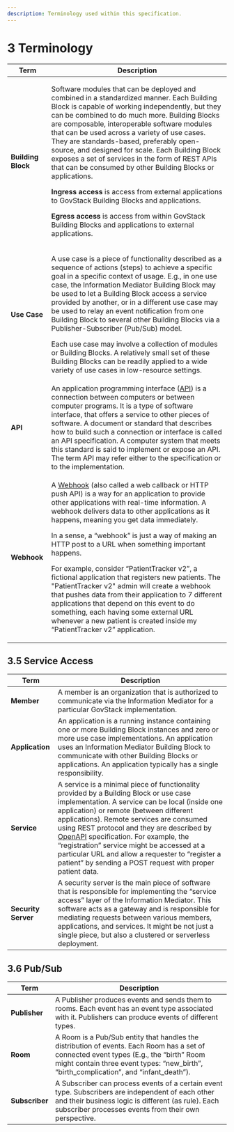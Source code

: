 ```yaml
---
description: Terminology used within this specification.
---
```


# 3 Terminology

| Term               | Description                                                                                                                                                                                                                                                                                                                                                                                                                                                                                                                                                                                                                                                                                                                                                                                                 |
| ------------------ | ----------------------------------------------------------------------------------------------------------------------------------------------------------------------------------------------------------------------------------------------------------------------------------------------------------------------------------------------------------------------------------------------------------------------------------------------------------------------------------------------------------------------------------------------------------------------------------------------------------------------------------------------------------------------------------------------------------------------------------------------------------------------------------------------------------- |
| **Building Block** | <p>Software modules that can be deployed and combined in a standardized manner. Each Building Block is capable of working independently, but they can be combined to do much more. Building Blocks are composable, interoperable software modules that can be used across a variety of use cases. They are standards-based, preferably open-source, and designed for scale. Each Building Block exposes a set of services in the form of REST APIs that can be consumed by other Building Blocks or applications. </p><p><strong>Ingress access</strong> is access from external applications to GovStack Building Blocks and applications.</p><p><strong>Egress access</strong> is access from within GovStack Building Blocks and applications to external applications.</p>                              |
| **Use Case**       | <p>A use case is a piece of functionality described as a sequence of actions (steps) to achieve a specific goal in a specific context of usage. E.g., in one use case, the Information Mediator Building Block may be used to let a Building Block access a service provided by another, or in a different use case may be used to relay an event notification from one Building Block to several other Building Blocks via a Publisher-Subscriber (Pub/Sub) model.</p><p>Each use case may involve a collection of modules or Building Blocks. A relatively small set of these Building Blocks can be readily applied to a wide variety of use cases in low-resource settings.</p>                                                                                                                         |
| **API**            | An application programming interface ([API](https://en.wikipedia.org/wiki/API)) is a connection between computers or between computer programs. It is a type of software interface, that offers a service to other pieces of software. A document or standard that describes how to build such a connection or interface is called an API specification. A computer system that meets this standard is said to implement or expose an API. The term API may refer either to the specification or to the implementation.                                                                                                                                                                                                                                                                                     |
| **Webhook**        | <p>A <a href="https://sendgrid.com/blog/whats-webhook">Webhook</a> (also called a web callback or HTTP push API) is a way for an application to provide other applications with real-time information. A webhook delivers data to other applications as it happens, meaning you get data immediately.</p><p>In a sense, a “webhook” is just a way of making an HTTP post to a URL when something important happens.</p><p>For example, consider “PatientTracker v2”, a fictional application that registers new patients. The "PatientTracker v2" admin will create a webhook that pushes data from their application to 7 different applications that depend on this event to do something, each having some external URL whenever a new patient is created inside my “PatientTracker v2” application.</p> |



## 3.5 Service Access

| Term                | Description                                                                                                                                                                                                                                                                                                                                                                                                                                                                                                                                                   |
| ------------------- | ------------------------------------------------------------------------------------------------------------------------------------------------------------------------------------------------------------------------------------------------------------------------------------------------------------------------------------------------------------------------------------------------------------------------------------------------------------------------------------------------------------------------------------------------------------- |
| **Member**          | A member is an organization that is authorized to communicate via the Information Mediator for a particular GovStack implementation.                                                                                                                                                                                                                                                                                                                                                                                                                          |
| **Application**     | An application is a running instance containing one or more Building Block instances and zero or more use case implementations. An application uses an Information Mediator Building Block to communicate with other Building Blocks or applications. An application typically has a single responsibility.                                                                                                                                                                                                                                                   |
| **Service**         | A service is a minimal piece of functionality provided by a Building Block or use case implementation. A service can be local (inside one application) or remote (between different applications). Remote services are consumed using REST protocol and they are described by [OpenAPI](https://github.com/GovStackWorkingGroup/BuildingBlockAPI/tree/main/IM) specification. For example, the “registration” service might be accessed at a particular URL and allow a requester to “register a patient” by sending a POST request with proper patient data. |
| **Security Server** | A security server is the main piece of software that is responsible for implementing the “service access” layer of the Information Mediator. This software acts as a gateway and is responsible for mediating requests between various members, applications, and services. It might be not just a single piece, but also a clustered or serverless deployment.                                                                                                                                                                                               |

## 3.6 Pub/Sub

| Term           | Description                                                                                                                                                                                                                          |
| -------------- | ------------------------------------------------------------------------------------------------------------------------------------------------------------------------------------------------------------------------------------ |
| **Publisher**  | A Publisher produces events and sends them to rooms. Each event has an event type associated with it. Publishers can produce events of different types.                                                                              |
| **Room**       | A Room is a Pub/Sub entity that handles the distribution of events. Each Room has a set of connected event types (E.g., the “birth” Room might contain three event types: “new\_birth”, “birth\_complication”, and “infant\_death”). |
| **Subscriber** | A Subscriber can process events of a certain event type. Subscribers are independent of each other and their business logic is different (as rule). Each subscriber processes events from their own perspective.                     |

